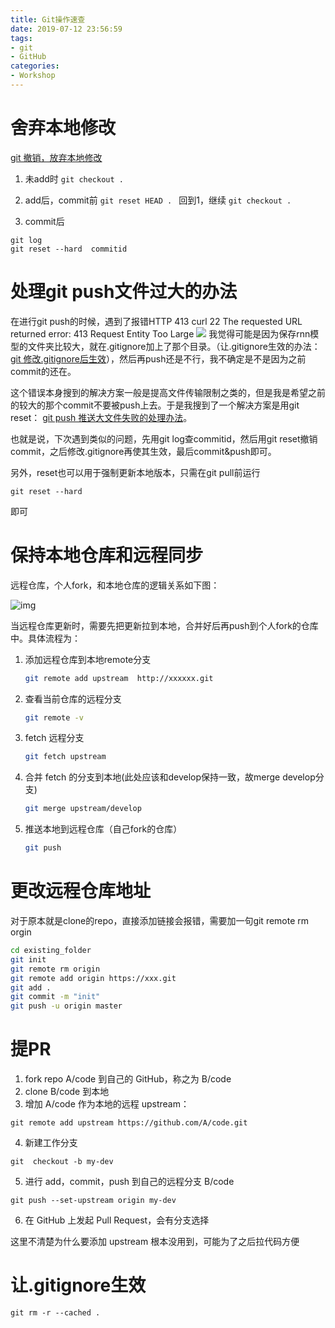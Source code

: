 ```yaml
---
title: Git操作速查
date: 2019-07-12 23:56:59
tags: 
- git
- GitHub
categories: 
- Workshop
---
```

<meta name="referrer" content="no-referrer"/>

# 舍弃本地修改

[git 撤销，放弃本地修改](https://www.cnblogs.com/qufanblog/p/7606105.html)

1. 未add时
`git checkout .`

2. add后，commit前
`git reset HEAD . `
回到1，继续
`git checkout .`

3. commit后
```
git log
git reset --hard  commitid 
```

# 处理git push文件过大的办法

在进行git push的时候，遇到了报错HTTP 413 curl 22 The requested URL returned error: 413 Request Entity Too Large
![](https://upload-images.jianshu.io/upload_images/12583080-b3197ead790b002d.png?imageMogr2/auto-orient/strip%7CimageView2/2/w/1240)
我觉得可能是因为保存rnn模型的文件夹比较大，就在.gitignore加上了那个目录。（让.gitignore生效的办法：[git 修改.gitignore后生效](https://blog.csdn.net/mingjie1212/article/details/51689606)），然后再push还是不行，我不确定是不是因为之前commit的还在。

这个错误本身搜到的解决方案一般是提高文件传输限制之类的，但是我是希望之前的较大的那个commit不要被push上去。于是我搜到了一个解决方案是用git reset： [git push 推送大文件失败的处理办法](https://www.cnblogs.com/NewBigLiang/p/7015887.html)。

也就是说，下次遇到类似的问题，先用git log查commitid，然后用git reset撤销commit，之后修改.gitignore再使其生效，最后commit&push即可。

另外，reset也可以用于强制更新本地版本，只需在git pull前运行

`git reset --hard`

即可

# 保持本地仓库和远程同步

远程仓库，个人fork，和本地仓库的逻辑关系如下图：

![img](https://upload-images.jianshu.io/upload_images/12583080-86edb36217c60f6e?imageMogr2/auto-orient/strip%7CimageView2/2/w/1240)

当远程仓库更新时，需要先把更新拉到本地，合并好后再push到个人fork的仓库中。具体流程为：

1. 添加远程仓库到本地remote分支

   ```bash
   git remote add upstream  http://xxxxxx.git
   ```

2. 查看当前仓库的远程分支

   ```bash
   git remote -v
   ```

3. fetch 远程分支

   ```bash
   git fetch upstream
   ```

4. 合并 fetch 的分支到本地(此处应该和develop保持一致，故merge develop分支)

   ```bash
   git merge upstream/develop
   ```

5. 推送本地到远程仓库（自己fork的仓库）

   ```bash
   git push 
   ```

   

# 更改远程仓库地址

对于原本就是clone的repo，直接添加链接会报错，需要加一句git remote rm orgin

```bash
cd existing_folder
git init
git remote rm origin
git remote add origin https://xxx.git
git add .
git commit -m "init"
git push -u origin master
```

# 提PR

1. fork repo A/code 到自己的 GitHub，称之为 B/code
2. clone B/code 到本地
3. 增加 A/code 作为本地的远程 upstream：
```
git remote add upstream https://github.com/A/code.git
```
4. 新建工作分支
```
git  checkout -b my-dev
```
5. 进行 add，commit，push 到自己的远程分支 B/code
```
git push --set-upstream origin my-dev
```
6. 在 GitHub 上发起 Pull Request，会有分支选择

这里不清楚为什么要添加 upstream 根本没用到，可能为了之后拉代码方便

# 让.gitignore生效
```
git rm -r --cached .
```